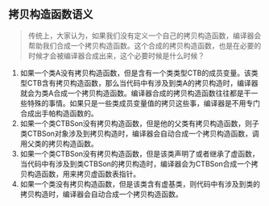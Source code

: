 ## 拷贝构造函数语义
> 传统上，大家认为，如果我们没有定义一个自己的拷贝构造函数，编译器会帮助我们合成一个拷贝构造函数。这个合成的拷贝构造函数，也是在必要的时候才会被编译器合成出来，这个必要时候是什么时候？
1. 如果一个类A没有拷贝构造函数，但是含有一个类类型CTB的成员变量。该类型CTB含有拷贝构造函数，那么当代码中有涉及到类A的拷贝构造时，编译器就会为类A合成一个拷贝构造函数。编译器合成的拷贝构造函数往往都是干一些特殊的事情。如果只是一些类成员变量值的拷贝这些事，编译器是不用专门合成出手帕构造函数的。
2. 如果一个类CTBSon没有拷贝构造函数，但是他的父类有拷贝构造函数，则子类CTBSon对象涉及到拷贝构造时，编译器会自动合成一个拷贝构造函数，调用父类的拷贝构造函数。
3. 如果一个类CTBSon没有拷贝构造函数，但是该类声明了或者继承了虚函数，当代码中有涉及到类CTBSon的拷贝构造时，编译器会为CTBSon合成一个拷贝构造函数，用来拷贝虚函数表指针。
4. 如果一个类没有拷贝构造函数，但是该类含有虚基类，则代码中有涉及到类的拷贝构造时，编译器会自动合成一个拷贝构造函数。